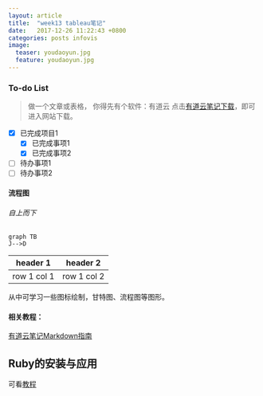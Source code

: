 ```yaml
---
layout: article
title:  "week13 tableau笔记"
date:   2017-12-26 11:22:43 +0800
categories: posts infovis
image:
  teaser: youdaoyun.jpg
  feature: youdaoyun.jpg
---
```


### To-do List

> 做一个文章或表格，
> 你得先有个软件：有道云
点击[有道云笔记下载](https://note.youdao.com/?keyfrom=ydoc)，即可进入网站下载。

- [x] 已完成项目1
  - [x] 已完成事项1
  - [x] 已完成事项2
- [ ] 待办事项1
- [ ] 待办事项2
#### 流程图
######  自上而下
```
graph TB
J-->D
```

header 1 | header 2
---|---
row 1 col 1 | row 1 col 2


从中可学习一些图标绘制，甘特图、流程图等图形。

#### 相关教程：	
[有道云笔记Markdown指南](http://note.youdao.com/iyoudao/?p=2411)

## Ruby的安装与应用
可看[教程](http://wiki.jikexueyuan.com/project/jekyll/quickstart.html)
